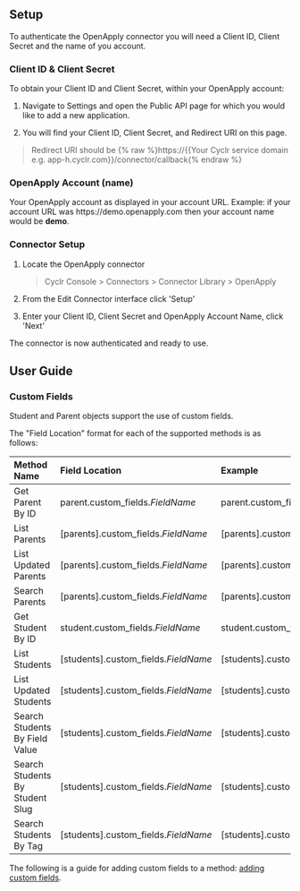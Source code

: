 
## Setup

To authenticate the OpenApply connector you will need a Client ID, Client Secret and the name of you account.

### Client ID & Client Secret

To obtain your Client ID and Client Secret, within your OpenApply account:

1. Navigate to Settings and open the Public API page for which you would like to add a new application.

2. You will find your Client ID, Client Secret, and Redirect URI on this page.

> Redirect URI should be {% raw %}https://{{Your Cyclr service domain e.g. app-h.cyclr.com}}/connector/callback{% endraw %}

### OpenApply Account (name)

Your OpenApply account as displayed in your account URL. Example: if your account URL was https://<span>demo.openapply.</span>com then your account name would be **demo**.

### Connector Setup

1. Locate the OpenApply connector

   > Cyclr Console > Connectors > Connector Library > OpenApply

2. From the Edit Connector interface click 'Setup'

3. Enter your Client ID, Client Secret and OpenApply Account Name, click 'Next'

The connector is now authenticated and ready to use.

## User Guide

### Custom Fields

Student and Parent objects support the use of custom fields.

The "Field Location" format for each of the supported methods is as follows:

| Method Name                     | Field Location                              | Example                            |
| :------------------------------ | :------------------------------------------ | :--------------------------------- |
| Get Parent By ID                | parent.custom_fields.<em>FieldName</em>     | parent.custom_fields.eyeColour     |
| List Parents                    | [parents].custom_fields.<em>FieldName</em>  | [parents].custom_fields.eyeColour  |
| List Updated Parents            | [parents].custom_fields.<em>FieldName</em>  | [parents].custom_fields.eyeColour  |
| Search Parents                  | [parents].custom_fields.<em>FieldName</em>  | [parents].custom_fields.eyeColour  |
| Get Student By ID               | student.custom_fields.<em>FieldName</em>    | student.custom_fields.eyeColour    |
| List Students                   | [students].custom_fields.<em>FieldName</em> | [students].custom_fields.eyeColour |
| List Updated Students           | [students].custom_fields.<em>FieldName</em> | [students].custom_fields.eyeColour |
| Search Students By Field Value  | [students].custom_fields.<em>FieldName</em> | [students].custom_fields.eyeColour |
| Search Students By Student Slug | [students].custom_fields.<em>FieldName</em> | [students].custom_fields.eyeColour |
| Search Students By Tag          | [students].custom_fields.<em>FieldName</em> | [students].custom_fields.eyeColour |

The following is a guide for adding custom fields to a method: [adding custom fields](https://docs.cyclr.com/adding-custom-fields).
